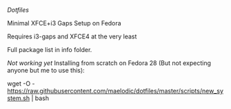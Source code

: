 *Dotfiles*

Minimal XFCE+i3 Gaps Setup on Fedora

Requires i3-gaps and XFCE4 at the very least

Full package list in info folder.

*Not working yet* Installing from scratch on Fedora 28 (But not expecting anyone but me to use this):

wget -O - https://raw.githubusercontent.com/maelodic/dotfiles/master/scripts/new_system.sh | bash
